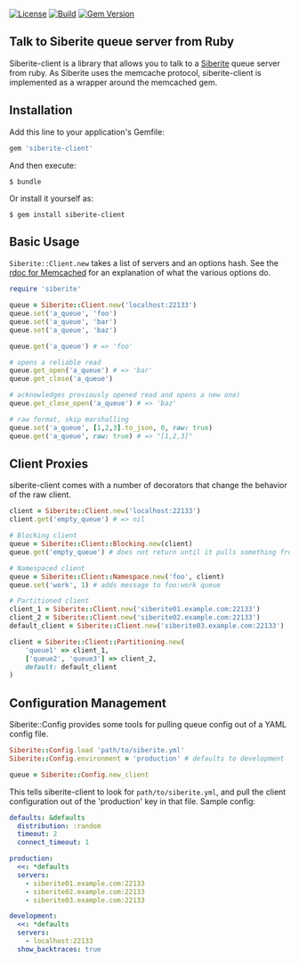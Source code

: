 [![License][License-Image]][License-Url] [![Build][Build-Status-Image]][Build-Status-Url] [![Gem Version][Gem-Image]][Gem-Url]
## Talk to Siberite queue server from Ruby

Siberite-client is a library that allows you to talk to a [Siberite](http://github.com/bogdanovich/siberite) queue server from ruby.
As Siberite uses the memcache protocol, siberite-client is implemented as a wrapper around the memcached gem.

## Installation

Add this line to your application's Gemfile:

```ruby
gem 'siberite-client'
```

And then execute:

    $ bundle

Or install it yourself as:

    $ gem install siberite-client

## Basic Usage

`Siberite::Client.new` takes a list of servers and an options hash.
See the [rdoc for Memcached](http://blog.evanweaver.com/files/doc/fauna/memcached/classes/Memcached.html) for an explanation of what the various options do.

```ruby
require 'siberite'

queue = Siberite::Client.new('localhost:22133')
queue.set('a_queue', 'foo')
queue.set('a_queue', 'bar')
queue.set('a_queue', 'baz')

queue.get('a_queue') # => 'foo'

# opens a reliable read
queue.get_open('a_queue') # => 'bar'
queue.get_close('a_queue')

# acknowledges previously opened read and opens a new one)
queue.get_close_open('a_queue') # => 'baz'

# raw format, skip marshalling
queue.set('a_queue', [1,2,3].to_json, 0, raw: true)
queue.get('a_queue', raw: true) # => "[1,2,3]"
```

## Client Proxies

siberite-client comes with a number of decorators that change the behavior of the raw client.

```ruby
client = Siberite::Client.new('localhost:22133')
client.get('empty_queue') # => nil

# Blocking client
queue = Siberite::Client::Blocking.new(client)
queue.get('empty_queue') # does not return until it pulls something from the queue

# Namespaced client
queue = Siberite::Client::Namespace.new('foo', client)
queue.set('work', 1) # adds message to foo:work queue

# Partitioned client
client_1 = Siberite::Client.new('siberite01.example.com:22133')
client_2 = Siberite::Client.new('siberite02.example.com:22133')
default_client = Siberite::Client.new('siberite03.example.com:22133')

client = Siberite::Client::Partitioning.new(
    'queue1' => client_1,
    ['queue2', 'queue3'] => client_2,
    default: default_client
)
```


## Configuration Management

Siberite::Config provides some tools for pulling queue config out of a YAML config file.

```ruby
Siberite::Config.load 'path/to/siberite.yml'
Siberite::Config.environment = 'production' # defaults to development

queue = Siberite::Config.new_client
```

This tells siberite-client to look for `path/to/siberite.yml`, and pull the client configuration out of
the 'production' key in that file. Sample config:

```yaml
defaults: &defaults
  distribution: :random
  timeout: 2
  connect_timeout: 1

production:
  <<: *defaults
  servers:
    - siberite01.example.com:22133
    - siberite02.example.com:22133
    - siberite03.example.com:22133

development:
  <<: *defaults
  servers:
    - localhost:22133
  show_backtraces: true
```

[License-Url]: http://opensource.org/licenses/Apache-2.0
[License-Image]: https://img.shields.io/hexpm/l/plug.svg
[Build-Status-Url]: https://travis-ci.org/bogdanovich/siberite-ruby
[Build-Status-Image]: https://travis-ci.org/bogdanovich/siberite-ruby.svg?branch=master
[Gem-Image]: https://badge.fury.io/rb/siberite-client.svg
[Gem-Url]: https://rubygems.org/gems/siberite-client
